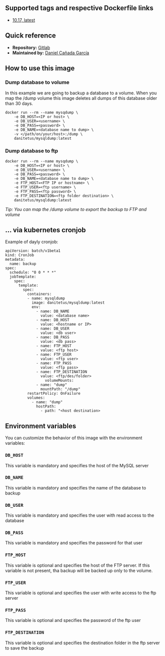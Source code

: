 ## Supported tags and respective Dockerfile links
- [10.17, latest](https://gitlab.com/danitetus/mysqldump)

## Quick reference

- **Repository:** [Gitlab](https://gitlab.com/danitetus/mysqldump)
- **Maintained by:** [Daniel Cañada García](https://gitlab.com/danitetus)

## How to use this image

### **Dump database to volume**
In this example we are going to backup a database to a volume. When you map the /dump volume this image deletes all dumps of this database older than 30 days.
```
docker run --rm --name mysqdump \
	-e DB_HOST=<IP or host> \
	-e DB_USER=<username> \
	-e DB_PASS=<password> \
	-e DB_NAME=<database name to dump> \
	-v </path/on/your/host>:/dump \
	danitetus/mysqldump:latest
```

### **Dump database to ftp**

```
docker run --rm --name mysqdump \
	-e DB_HOST=<IP or host> \
	-e DB_USER=<username> \
	-e DB_PASS=<password> \
	-e DB_NAME=<database name to dump> \
	-e FTP_HOST=<FTP IP or hostname> \
	-e FTP_USER=<ftp username> \
	-e FTP_PASS=<ftp password> \
	-e FTP_DESTINATION=<ftp folder destination> \
	danitetus/mysqldump:latest
```

*Tip: You can map the /dump volume to export the backup to FTP and volume*

## ... via kubernetes cronjob
Example of dayly cronjob:
```
apiVersion: batch/v1beta1
kind: CronJob
metadata:
  name: backup
spec:
  schedule: "0 0 * * *"
  jobTemplate:
    spec:
      template:
        spec:
          containers:
          - name: mysqldump
            image: danitetus/mysqldump:latest
            env:
              - name: DB_NAME
                value: <database name>
              - name: DB_HOST
                value: <hostname or IP>
              - name: DB_USER
                value: <db user>
              - name: DB_PASS
                value: <db pass>
              - name: FTP_HOST
                value: <ftp host>
              - name: FTP_USER
                value: <ftp user>
              - name: FTP_PASS
                value: <ftp pass>
              - name: FTP_DESTINATION
                value: <ftp/des/folder>
			      volumeMounts:
              - name: "dump"
                mountPath: "/dump"
          restartPolicy: OnFailure
          volumes:
            - name: "dump"
              hostPath:
                - path: "<host destination>

```

## Environment variables

You can customize the behavior of this image with the environment variables:

### **`DB_HOST`**
This variable is mandatory and specifies the host of the MySQL server

### **`DB_NAME`**
This variable is mandatory and specifies the name of the database to backup

### **`DB_USER`**
This variable is mandatory and specifies the user with read access to the database

### **`DB_PASS`**
This variable is mandatory and specifies the password for that user

### **`FTP_HOST`**
This variable is optional and specifies the host of the FTP server. If this variable is not present, tha backup will be backed up only to the volume.

### **`FTP_USER`**
This variable is optional and specifies the user with write access to the ftp server

### **`FTP_PASS`**
This variable is optional and specifies the password of the ftp user

### **`FTP_DESTINATION`**
This variable is optional and specifies the destination folder in the ftp server to save the backup
